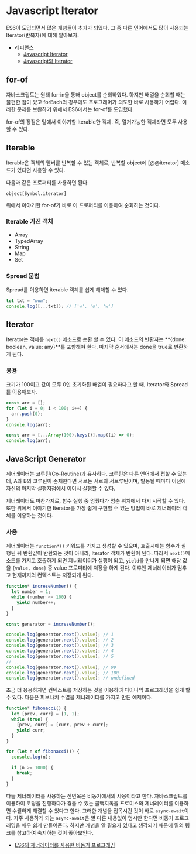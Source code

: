 # Javascript Iterator

ES6이 도입되면서 많은 개념들이 추가가 되었다. 그 중 다른 언어에서도 많이 사용되는 Iterator(반복자)에 대해 알아보자.

- 레퍼런스
  - [Javascript Iterator](https://medium.com/@la.place/javascript-iterator-b16ca3c51af2)
  - [Javascript와 Iterator](https://pks2974.medium.com/javascript%EC%99%80-iterator-cdee90b11c0f)

## for-of

자바스크립트는 원래 for-in을 통해 object를 순회하였다. 하지만 배열을 순회할 때는 불편한 점이 있고 forEach의 경우에도 프로그래머가 의도한 바로 사용하기 어렵다. 이러한 문제를 보완하기 위해서 ES6에서는 for-of를 도입했다.

for-of의 장점은 밑에서 이야기할 Iterable한 객체. 즉, 열거가능한 객체라면 모두 사용할 수 있다.

## Iterable

Iterable은 객체의 멤버를 반복할 수 있는 객체로, 반복할 object에 [@@iterator] 메소드가 있다면 사용할 수 있다.

다음과 같은 프로퍼티를 사용하면 된다.

`object[Symbol.iterator]`

위에서 이야기한 for-of가 바로 이 프로퍼티를 이용하여 순회하는 것이다.

### Iterable 가진 객체

- Array
- TypedArray
- String
- Map
- Set

### Spread 문법

Spread를 이용하면 iterable 객체를 쉽게 해체할 수 있다.

```js
let txt = "wow";
console.log([...txt]); // ['w', 'o', 'w']
```

## Iterator

Iterator는 객체를 `next()` 메소드로 순환 할 수 있다. 이 메소드의 반환자는 **{done: boolean, value: any}**를 포함해야 한다. 마지막 순서에서는 done을 true로 반환하게 된다.

### 응용

크기가 100이고 값이 모두 0인 초기화된 배열이 필요하다고 할 때, Iterator와 Spread를 이용해보자.

```js
const arr = [];
for (let i = 0; i < 100; i++) {
  arr.push(0);
}
console.log(arr);
```

```js
const arr = [...Array(100).keys()].map((i) => 0);
console.log(arr);
```

## JavaScript Generator

제너레이터는 코루틴(Co-Routine)과 유사하다. 코루틴은 다른 언어에서 접할 수 있는데, A와 B의 코루틴이 존재한다면 서로는 서로의 서브루틴이며, 발동될 때마다 이전에 자신의 마지막 실행지점에서 이어서 실행할 수 있다.

제너레이터도 마찬가지로, 함수 실행 중 멈췄다가 멈춘 위치에서 다시 시작할 수 있다. 또한 위에서 이야기한 Iterator를 가장 쉽게 구현할 수 있는 방법이 바로 제너레이터 객체를 이용하는 것이다.

### 사용

제너레이터는 `function*()` 키워드를 가지고 생성할 수 있으며, 호출시에는 함수가 실행된 뒤 반환값이 반환되는 것이 아니라, Iterator 객체가 반환이 된다. 따라서 `next()`메소드를 가지고 호출하게 되면 제너레이터가 실행이 되고, `yield`를 만나게 되면 해당 값을 `{value, done}` 중 value 프로퍼티에 저장을 하게 된다. 이후엔 제너레이터가 멈추고 현재까지의 컨텍스트는 저장되게 된다.

```js
function* increseNumber() {
  let number = 1;
  while (number <= 100) {
    yield number++;
  }
}

const generator = increseNumber();

console.log(generator.next().value); // 1
console.log(generator.next().value); // 2
console.log(generator.next().value); // 3
console.log(generator.next().value); // 4
console.log(generator.next().value); // 5
// ...
console.log(generator.next().value); // 99
console.log(generator.next().value); // 100
console.log(generator.next().value); // undefined
```

조금 더 응용하자면 컨텍스트를 저장하는 것을 이용하여 다이나믹 프로그래밍을 쉽게 할 수 있다. 다음은 피보나치 수열을 제너레이터를 가지고 만든 예제이다.

```js
function* fibonacci() {
  let [prev, curr] = [1, 1];
  while (true) {
    [prev, curr] = [curr, prev + curr];
    yield curr;
  }
}

for (let n of fibonacci()) {
  console.log(n);

  if (n >= 1000) {
    break;
  }
}
```

다들 제너레이터를 사용하는 진면목은 비동기에서의 사용이라고 한다. 자바스크립트를 이용하여 코딩을 진행하다가 겪을 수 있는 콜백지옥을 프로미스와 제너레이터를 이용하면 수월하게 해결할 수 있다고 한다. 그러한 개념을 접목시킨 것이 바로 `async-await`이다. 자주 사용하게 되는 `async-await`은 별 다른 내용없이 명시만 한다면 비동기 프로그래밍을 매우 쉽게 만들어준다. 하지만 개념을 알 필요가 있다고 생각되기 때문에 밑의 링크를 참고하여 숙지하는 것이 좋아보인다.

- [ES6의 제너레이터를 사용한 비동기 프로그래밍](https://meetup.toast.com/posts/73)
